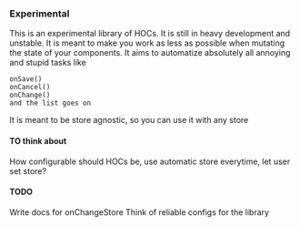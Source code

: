 ### Experimental 
This is an experimental library of HOCs. It is still in heavy
development and unstable. It is meant to make you work as less as
possible when mutating the state of your components. It aims to 
automatize absolutely all annoying and stupid tasks like 
```
onSave()
onCancel()
onChange()
and the list goes on
```

It is meant to be store agnostic, so you can use it with any store


#### TO think about
How configurable should HOCs be, use automatic store everytime,
let user set store?

#### TODO
Write docs for onChangeStore
Think of reliable configs for the library